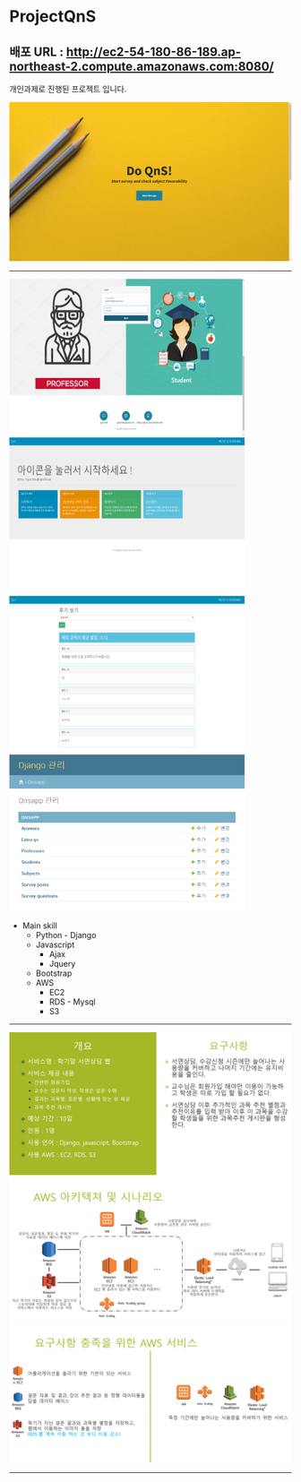 

# ProjectQnS

## 배포 URL : http://ec2-54-180-86-189.ap-northeast-2.compute.amazonaws.com:8080/

개인과제로 진행된 프로젝트 입니다.

![project logo](프로젝트%20결과/main.png)


***
 
<img src="프로젝트%20결과/login.png" width="420" height="280"> <img src="프로젝트%20결과/menu.png" width="420" height="280"> <img src="프로젝트%20결과/star_rating.png" width="420" height="280"> <img src="프로젝트%20결과/database.PNG" width="420" height="280">


 - Main skill
	 - Python - Django
	 - Javascript
		 - Ajax
		 - Jquery
	 - Bootstrap
	 - AWS
		 - EC2
		 - RDS - Mysql
		 - S3

***  
<img src="프로젝트%20결과/PPT_Image2.png"><br>
<img src="프로젝트%20결과/PPT_Image1.png"><br>
<img src="프로젝트%20결과/PPT_Image3.png"><br>
***
